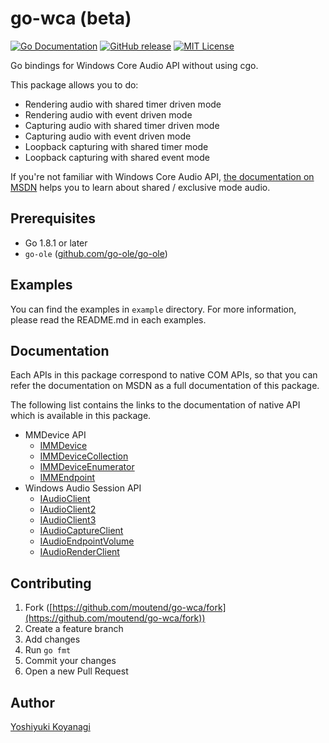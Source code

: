 # go-wca (beta)

[![Go Documentation](http://img.shields.io/badge/go-documentation-blue.svg?style=flat-square)][godocs]
[![GitHub release](http://img.shields.io/github/release/moutend/go-wca.svg?style=flat-square)][release]
[![MIT License](http://img.shields.io/badge/license-MIT-blue.svg?style=flat-square)][license]

[godocs]: http://godoc.org/github.com/moutend/go-wca
[release]: https://github.com/moutend/go-wca/releases
[license]: https://github.com/moutend/go-wca/blob/master/LICENSE

Go bindings for Windows Core Audio API without using cgo.

This package allows you to do:

- Rendering audio with shared timer driven mode
- Rendering audio with event driven mode
- Capturing audio with shared timer driven mode
- Capturing audio with event driven mode
- Loopback capturing with shared timer mode
- Loopback capturing with shared event mode

If you're not familiar with Windows Core Audio API, [the documentation on MSDN](https://msdn.microsoft.com/en-us/library/windows/desktop/dd370802(v=vs.85).aspx) helps you to learn about shared / exclusive mode audio.

## Prerequisites

- Go 1.8.1 or later
- `go-ole` ([github.com/go-ole/go-ole](https://github.com/go-ole/go-ole))

## Examples

You can find the examples in `example` directory. For more information, please read the README.md in each examples.

## Documentation

Each APIs in this package correspond to native COM APIs, so that you can refer the documentation on MSDN as a full documentation of this package.

The following list contains the links to the documentation of native API which is available in this package.
- MMDevice API
  - [IMMDevice](https://msdn.microsoft.com/en-us/library/windows/desktop/dd371395(v=vs.85).aspx)
  - [IMMDeviceCollection](https://msdn.microsoft.com/en-us/library/windows/desktop/dd371396(v=vs.85).aspx "IMMDeviceCollection")
  - [IMMDeviceEnumerator](https://msdn.microsoft.com/en-us/library/windows/desktop/dd371399(v=vs.85).aspx "IMMDeviceEnumerator")
  - [IMMEndpoint](https://msdn.microsoft.com/en-us/library/windows/desktop/dd371414(v=vs.85).aspx "IMMEndpoint")
- Windows Audio Session API
  - [IAudioClient](https://msdn.microsoft.com/en-us/library/windows/desktop/dd370865(v=vs.85).aspx "IAudioClient")
  - [IAudioClient2](https://msdn.microsoft.com/en-us/library/windows/desktop/hh404179(v=vs.85).aspx "IAudioClient2")
  - [IAudioClient3](https://msdn.microsoft.com/en-us/library/windows/desktop/dn911487(v=vs.85).aspx "IAudioClient3")
  - [IAudioCaptureClient](https://msdn.microsoft.com/en-us/library/windows/desktop/dd370858(v=vs.85).aspx "IAudioCaptureClient")
  - [IAudioEndpointVolume](https://msdn.microsoft.com/en-us/library/windows/desktop/dd370892(v=vs.85).aspx "IAudioEndpointVolume")
  - [IAudioRenderClient](https://msdn.microsoft.com/en-us/library/windows/desktop/dd368242(v=vs.85).aspx "IAudioRenderClient")

## Contributing

1. Fork ([https://github.com/moutend/go-wca/fork](https://github.com/moutend/go-wca/fork))
1. Create a feature branch
1. Add changes
1. Run `go fmt`
1. Commit your changes
1. Open a new Pull Request

## Author

[Yoshiyuki Koyanagi](https://github.com/moutend)
